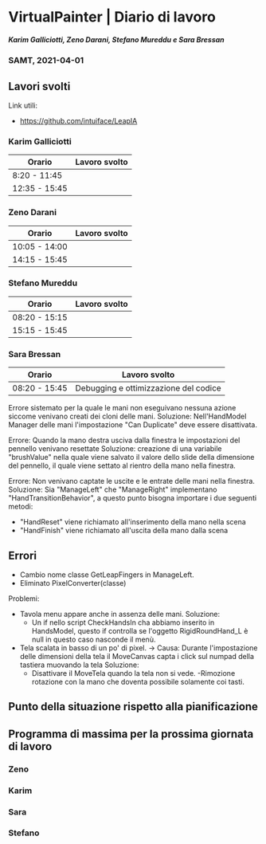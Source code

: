 # VirtualPainter | Diario di lavoro
##### Karim Galliciotti, Zeno Darani, Stefano Mureddu e Sara Bressan
### SAMT, 2021-04-01

## Lavori svolti

Link utili:
- https://github.com/intuiface/LeapIA


### Karim Galliciotti


|Orario        |Lavoro svolto                 |
|--------------|------------------------------|
|8:20 - 11:45  | |
|12:35 - 15:45 ||


### Zeno Darani


|Orario        |Lavoro svolto                 |
|--------------|------------------------------|
|10:05 - 14:00 | |
|14:15 - 15:45 | |

### Stefano Mureddu


|Orario        |Lavoro svolto                 |
|--------------|------------------------------|
|08:20 - 15:15 |	|
|15:15 - 15:45 ||

### Sara Bressan


|Orario        |Lavoro svolto                 |
|--------------|------------------------------|
|08:20 - 15:45 | Debugging e ottimizzazione del codice |

Errore sistemato per la quale le mani non eseguivano nessuna azione siccome venivano creati dei cloni delle mani.
Soluzione: Nell'HandModel Manager delle mani l'impostazione "Can Duplicate" deve essere disattivata.

Errore: Quando la mano destra usciva dalla finestra le impostazioni del pennello venivano resettate
Soluzione: creazione di una variabile "brushValue" nella quale viene salvato il valore dello slide della dimensione del pennello,
il quale viene settato al rientro della mano nella finestra.

Errore: Non venivano captate le uscite e le entrate delle mani nella finestra.
Soluzione: Sia "ManageLeft" che "ManageRight" implementano "HandTransitionBehavior", a questo punto bisogna importare i due seguenti metodi:

- "HandReset" viene richiamato all'inserimento della mano nella scena
- "HandFinish" viene richiamato all'uscita della mano dalla scena 

## Errori

- Cambio nome classe GetLeapFingers in ManageLeft.
- Eliminato PixelConverter(classe)


Problemi:      
- Tavola menu appare anche in assenza delle mani.
	Soluzione:
	- Un if nello script CheckHandsIn cha abbiamo inserito in HandsModel, questo if controlla se l'oggetto RigidRoundHand_L è null in questo caso nasconde il menù.
- Tela scalata in basso di un po' di pixel. -> Causa: Durante l'impostazione delle dimensioni della tela il MoveCanvas capta i click sul numpad della tastiera muovando la tela
	Soluzione:
	- Disattivare il MoveTela quando la tela non si vede.
-Rimozione rotazione con la mano che doventa possibile solamente coi tasti.  

##  Punto della situazione rispetto alla pianificazione


## Programma di massima per la prossima giornata di lavoro
### Zeno


### Karim


### Sara

### Stefano
